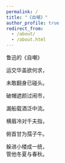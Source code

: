 ```yaml
---
permalink: /
title: "《自嘲》"
author_profile: true
redirect_from: 
  - /about/
  - /about.html
---
```


鲁迅的《自嘲》<br>

运交华盖欲何求，<br>

未敢翻身已碰头。<br>

破帽遮颜过闹市，<br>

漏船载酒泛中流。<br>

横眉冷对千夫指，<br>

俯首甘为孺子牛。<br>

躲进小楼成一统，<br>
管他冬夏与春秋。<br>


